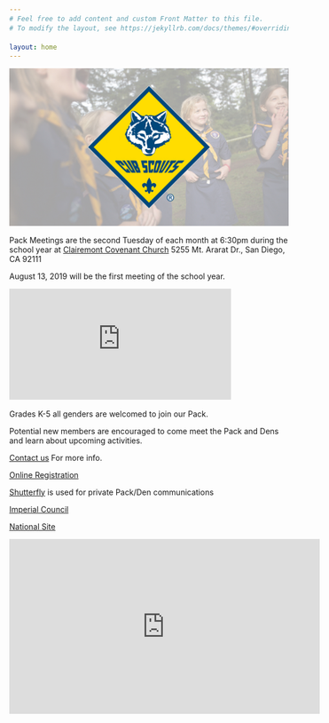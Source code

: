 ```yaml
---
# Feel free to add content and custom Front Matter to this file.
# To modify the layout, see https://jekyllrb.com/docs/themes/#overriding-theme-defaults

layout: home
---
```

![Scout Me In](bs_img/CubsBCCover.jpg)

Pack Meetings are the second Tuesday of each month at 6:30pm during the school year at 
[Clairemont Covenant Church](https://www.clairemontcov.org/) 5255 Mt. Ararat Dr., San Diego, CA  92111

August 13, 2019 will be the first meeting of the school year.

<iframe src="https://www.google.com/maps/embed?pb=!1m14!1m8!1m3!1d6706.647713896549!2d-117.18364000000001!3d32.81018300000001!3m2!1i1024!2i768!4f13.1!3m3!1m2!1s0x80dc000dc0921005%3A0xb7be219b0ae989e4!2s5255+Mt+Ararat+Dr%2C+San+Diego%2C+CA+92111!5e0!3m2!1sen!2sus!4v1548912102359" style="border:0" allowfullscreen="" width="400" height="200" frameborder="0"></iframe>

<p>Grades K-5 all genders are welcomed to join our Pack.</p>

<p>Potential new members are encouraged to come meet the Pack and Dens and learn about upcoming activities.</p>

<a href="mailto:info@pack299sandiego.org?Subject=Pack 299 Info" title="Contact us">Contact us</a> For more info.

[Online Registration](https://beascout.scouting.org/list/?zip=92117&program%5B0%5D=pack&cubFilter=all&miles=10&unitID=249742)

[Shutterfly](https://pack299sandiego.shutterfly.com) is used for private Pack/Den communications

[Imperial Council](http://www.sdicbsa.org/)

[National Site](https://www.scouting.org/programs/cub-scouts/)

<iframe width="560" height="315" src="https://www.youtube.com/embed/-wUZ_yeY9qc" frameborder="0" allow="accelerometer; autoplay; encrypted-media; gyroscope; picture-in-picture" allowfullscreen></iframe>
